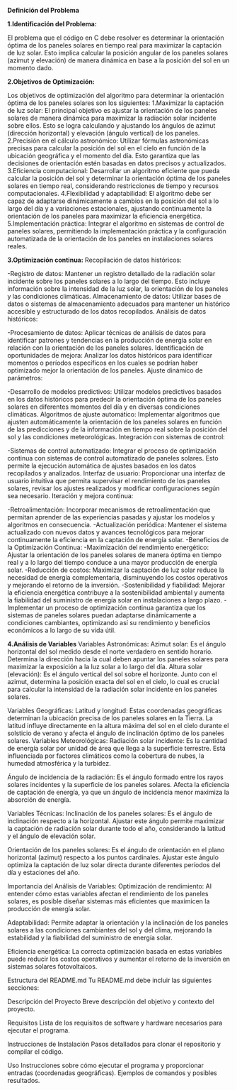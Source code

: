 **Definición del Problema**

**1.Identificación del Problema:**

El problema que el código en C debe resolver es determinar la orientación óptima de los paneles solares en tiempo real para maximizar la captación de luz solar. 
Esto implica calcular la posición angular de los paneles solares (azimut y elevación) de manera dinámica en base a la posición del sol en un momento dado.

**2.Objetivos de Optimización:** 

Los objetivos de optimización del algoritmo para determinar la orientación óptima de los paneles solares son los siguientes:
1.Maximizar la captación de luz solar: El principal objetivo es ajustar la orientación de los paneles solares de manera dinámica para maximizar la radiación solar incidente sobre ellos. Esto se logra calculando y ajustando los ángulos de azimut (dirección horizontal) y elevación (ángulo vertical) de los paneles.
2.Precisión en el cálculo astronómico: Utilizar fórmulas astronómicas precisas para calcular la posición del sol en el cielo en función de la ubicación geográfica y el momento del día. Esto garantiza que las decisiones de orientación estén basadas en datos precisos y actualizados.
3.Eficiencia computacional: Desarrollar un algoritmo eficiente que pueda calcular la posición del sol y determinar la orientación óptima de los paneles solares en tiempo real, considerando restricciones de tiempo y recursos computacionales.
4.Flexibilidad y adaptabilidad: El algoritmo debe ser capaz de adaptarse dinámicamente a cambios en la posición del sol a lo largo del día y a variaciones estacionales, ajustando continuamente la orientación de los paneles para maximizar la eficiencia energética.
5.Implementación práctica: Integrar el algoritmo en sistemas de control de paneles solares, permitiendo la implementación práctica y la configuración automatizada de la orientación de los paneles en instalaciones solares reales.

**3.Optimización continua:** 
Recopilación de datos históricos:

-Registro de datos: Mantener un registro detallado de la radiación solar incidente sobre los paneles solares a lo largo del tiempo. Esto incluye información sobre la intensidad de la luz solar, la orientación de los paneles y las condiciones climáticas.
Almacenamiento de datos: Utilizar bases de datos o sistemas de almacenamiento adecuados para mantener un histórico accesible y estructurado de los datos recopilados.
Análisis de datos históricos:

-Procesamiento de datos: Aplicar técnicas de análisis de datos para identificar patrones y tendencias en la producción de energía solar en relación con la orientación de los paneles solares.
Identificación de oportunidades de mejora: Analizar los datos históricos para identificar momentos o períodos específicos en los cuales se podrían haber optimizado mejor la orientación de los paneles.
Ajuste dinámico de parámetros:

-Desarrollo de modelos predictivos: Utilizar modelos predictivos basados en los datos históricos para predecir la orientación óptima de los paneles solares en diferentes momentos del día y en diversas condiciones climáticas.
Algoritmos de ajuste automático: Implementar algoritmos que ajusten automáticamente la orientación de los paneles solares en función de las predicciones y de la información en tiempo real sobre la posición del sol y las condiciones meteorológicas.
Integración con sistemas de control:

-Sistemas de control automatizado: Integrar el proceso de optimización continua con sistemas de control automatizado de paneles solares. Esto permite la ejecución automática de ajustes basados en los datos recopilados y analizados.
Interfaz de usuario: Proporcionar una interfaz de usuario intuitiva que permita supervisar el rendimiento de los paneles solares, revisar los ajustes realizados y modificar configuraciones según sea necesario.
Iteración y mejora continua:

-Retroalimentación: Incorporar mecanismos de retroalimentación que permitan aprender de las experiencias pasadas y ajustar los modelos y algoritmos en consecuencia.
-Actualización periódica: Mantener el sistema actualizado con nuevos datos y avances tecnológicos para mejorar continuamente la eficiencia en la captación de energía solar.
-Beneficios de la Optimización Continua:
-Maximización del rendimiento energético: Ajustar la orientación de los paneles solares de manera óptima en tiempo real y a lo largo del tiempo conduce a una mayor producción de energía solar.
-Reducción de costos: Maximizar la captación de luz solar reduce la necesidad de energía complementaria, disminuyendo los costos operativos y mejorando el retorno de la inversión.
-Sostenibilidad y fiabilidad: Mejorar la eficiencia energética contribuye a la sostenibilidad ambiental y aumenta la fiabilidad del suministro de energía solar en instalaciones a largo plazo.
-Implementar un proceso de optimización continua garantiza que los sistemas de paneles solares puedan adaptarse dinámicamente a condiciones cambiantes, optimizando así su rendimiento y beneficios económicos a lo largo de su vida útil.

**4.Análisis de Variables**
Variables Astronómicas:
Azimut solar: Es el ángulo horizontal del sol medido desde el norte verdadero en sentido horario. Determina la dirección hacia la cual deben apuntar los paneles solares para maximizar la exposición a la luz solar a lo largo del día.
Altura solar (elevación): Es el ángulo vertical del sol sobre el horizonte. Junto con el azimut, determina la posición exacta del sol en el cielo, lo cual es crucial para calcular la intensidad de la radiación solar incidente en los paneles solares.

Variables Geográficas:
Latitud y longitud: Estas coordenadas geográficas determinan la ubicación precisa de los paneles solares en la Tierra. La latitud influye directamente en la altura máxima del sol en el cielo durante el solsticio de verano y afecta el ángulo de inclinación óptimo de los paneles solares.
Variables Meteorológicas:
Radiación solar incidente: Es la cantidad de energía solar por unidad de área que llega a la superficie terrestre. Está influenciada por factores climáticos como la cobertura de nubes, la humedad atmosférica y la turbidez.

Ángulo de incidencia de la radiación: Es el ángulo formado entre los rayos solares incidentes y la superficie de los paneles solares. Afecta la eficiencia de captación de energía, ya que un ángulo de incidencia menor maximiza la absorción de energía.

Variables Técnicas:
Inclinación de los paneles solares: Es el ángulo de inclinación respecto a la horizontal. Ajustar este ángulo permite maximizar la captación de radiación solar durante todo el año, considerando la latitud y el ángulo de elevación solar.

Orientación de los paneles solares: Es el ángulo de orientación en el plano horizontal (azimut) respecto a los puntos cardinales. Ajustar este ángulo optimiza la captación de luz solar directa durante diferentes períodos del día y estaciones del año.

Importancia del Análisis de Variables:
Optimización de rendimiento: Al entender cómo estas variables afectan el rendimiento de los paneles solares, es posible diseñar sistemas más eficientes que maximicen la producción de energía solar.

Adaptabilidad: Permite adaptar la orientación y la inclinación de los paneles solares a las condiciones cambiantes del sol y del clima, mejorando la estabilidad y la fiabilidad del suministro de energía solar.

Eficiencia energética: La correcta optimización basada en estas variables puede reducir los costos operativos y aumentar el retorno de la inversión en sistemas solares fotovoltaicos.

Estructura del README.md
Tu README.md debe incluir las siguientes secciones:

Descripción del Proyecto
Breve descripción del objetivo y contexto del proyecto.

Requisitos
Lista de los requisitos de software y hardware necesarios para ejecutar el programa.

Instrucciones de Instalación
Pasos detallados para clonar el repositorio y compilar el código.

Uso
Instrucciones sobre cómo ejecutar el programa y proporcionar entradas (coordenadas geográficas). Ejemplos de comandos y posibles resultados.
